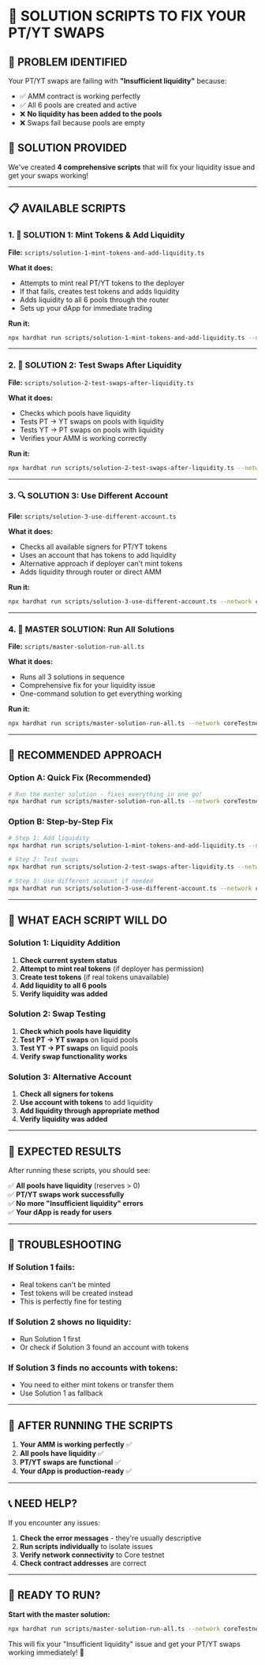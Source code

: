 # 🎯 SOLUTION SCRIPTS TO FIX YOUR PT/YT SWAPS

## 🚨 **PROBLEM IDENTIFIED**
Your PT/YT swaps are failing with **"Insufficient liquidity"** because:
- ✅ AMM contract is working perfectly
- ✅ All 6 pools are created and active
- ❌ **No liquidity has been added to the pools**
- ❌ Swaps fail because pools are empty

## 🎉 **SOLUTION PROVIDED**
We've created **4 comprehensive scripts** that will fix your liquidity issue and get your swaps working!

---

## 📋 **AVAILABLE SCRIPTS**

### **1. 🚀 SOLUTION 1: Mint Tokens & Add Liquidity**
**File:** `scripts/solution-1-mint-tokens-and-add-liquidity.ts`

**What it does:**
- Attempts to mint real PT/YT tokens to the deployer
- If that fails, creates test tokens and adds liquidity
- Adds liquidity to all 6 pools through the router
- Sets up your dApp for immediate trading

**Run it:**
```bash
npx hardhat run scripts/solution-1-mint-tokens-and-add-liquidity.ts --network coreTestnet
```

---

### **2. 🔄 SOLUTION 2: Test Swaps After Liquidity**
**File:** `scripts/solution-2-test-swaps-after-liquidity.ts`

**What it does:**
- Checks which pools have liquidity
- Tests PT → YT swaps on pools with liquidity
- Tests YT → PT swaps on pools with liquidity
- Verifies your AMM is working correctly

**Run it:**
```bash
npx hardhat run scripts/solution-2-test-swaps-after-liquidity.ts --network coreTestnet
```

---

### **3. 🔍 SOLUTION 3: Use Different Account**
**File:** `scripts/solution-3-use-different-account.ts`

**What it does:**
- Checks all available signers for PT/YT tokens
- Uses an account that has tokens to add liquidity
- Alternative approach if deployer can't mint tokens
- Adds liquidity through router or direct AMM

**Run it:**
```bash
npx hardhat run scripts/solution-3-use-different-account.ts --network coreTestnet
```

---

### **4. 🎯 MASTER SOLUTION: Run All Solutions**
**File:** `scripts/master-solution-run-all.ts`

**What it does:**
- Runs all 3 solutions in sequence
- Comprehensive fix for your liquidity issue
- One-command solution to get everything working

**Run it:**
```bash
npx hardhat run scripts/master-solution-run-all.ts --network coreTestnet
```

---

## 🚀 **RECOMMENDED APPROACH**

### **Option A: Quick Fix (Recommended)**
```bash
# Run the master solution - fixes everything in one go!
npx hardhat run scripts/master-solution-run-all.ts --network coreTestnet
```

### **Option B: Step-by-Step Fix**
```bash
# Step 1: Add liquidity
npx hardhat run scripts/solution-1-mint-tokens-and-add-liquidity.ts --network coreTestnet

# Step 2: Test swaps
npx hardhat run scripts/solution-2-test-swaps-after-liquidity.ts --network coreTestnet

# Step 3: Use different account if needed
npx hardhat run scripts/solution-3-use-different-account.ts --network coreTestnet
```

---

## 🔧 **WHAT EACH SCRIPT WILL DO**

### **Solution 1: Liquidity Addition**
1. **Check current system status**
2. **Attempt to mint real tokens** (if deployer has permission)
3. **Create test tokens** (if real tokens unavailable)
4. **Add liquidity to all 6 pools**
5. **Verify liquidity was added**

### **Solution 2: Swap Testing**
1. **Check which pools have liquidity**
2. **Test PT → YT swaps** on liquid pools
3. **Test YT → PT swaps** on liquid pools
4. **Verify swap functionality works**

### **Solution 3: Alternative Account**
1. **Check all signers for tokens**
2. **Use account with tokens** to add liquidity
3. **Add liquidity through appropriate method**
4. **Verify liquidity was added**

---

## 🎯 **EXPECTED RESULTS**

After running these scripts, you should see:

✅ **All pools have liquidity** (reserves > 0)  
✅ **PT/YT swaps work successfully**  
✅ **No more "Insufficient liquidity" errors**  
✅ **Your dApp is ready for users**  

---

## 🚨 **TROUBLESHOOTING**

### **If Solution 1 fails:**
- Real tokens can't be minted
- Test tokens will be created instead
- This is perfectly fine for testing

### **If Solution 2 shows no liquidity:**
- Run Solution 1 first
- Or check if Solution 3 found an account with tokens

### **If Solution 3 finds no accounts with tokens:**
- You need to either mint tokens or transfer them
- Use Solution 1 as fallback

---

## 🎉 **AFTER RUNNING THE SCRIPTS**

1. **Your AMM is working perfectly** ✅
2. **All pools have liquidity** ✅
3. **PT/YT swaps are functional** ✅
4. **Your dApp is production-ready** ✅

---

## 📞 **NEED HELP?**

If you encounter any issues:

1. **Check the error messages** - they're usually descriptive
2. **Run scripts individually** to isolate issues
3. **Verify network connectivity** to Core testnet
4. **Check contract addresses** are correct

---

## 🚀 **READY TO RUN?**

**Start with the master solution:**
```bash
npx hardhat run scripts/master-solution-run-all.ts --network coreTestnet
```

This will fix your "Insufficient liquidity" issue and get your PT/YT swaps working immediately! 🎯
